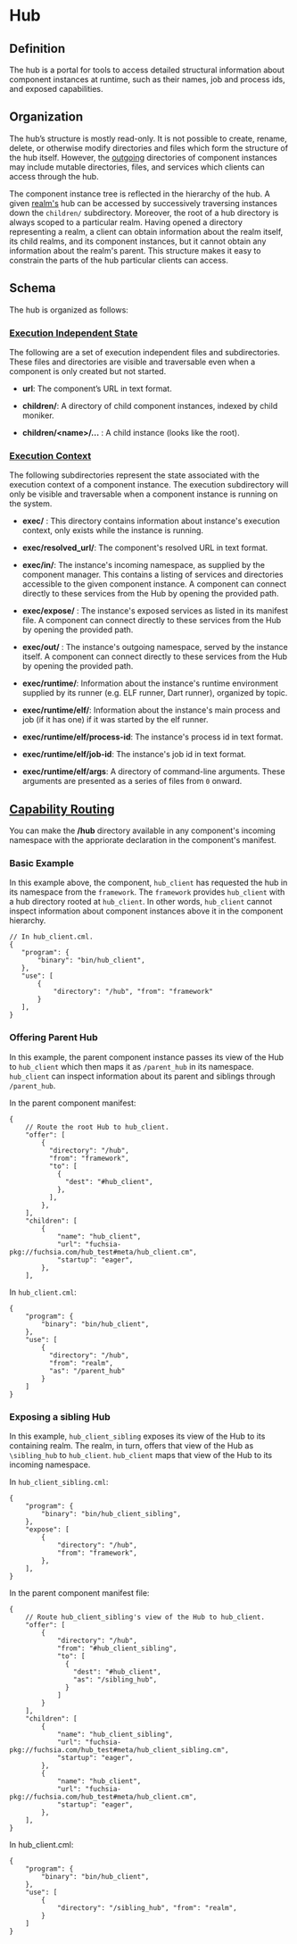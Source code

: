 # Hub

## Definition

The hub is a portal for tools to access detailed structural information about
component instances at runtime, such as their names, job and process ids, and
exposed capabilities.

## Organization

The hub’s structure is mostly read-only. It is not possible to create,
rename, delete, or otherwise modify directories and files which form the
structure of the hub itself. However, the
[outgoing](/docs/development/abi/system.md) directories of
component instances may include mutable directories, files, and services which
clients can access through the hub.

The component instance tree is reflected in the hierarchy of the hub. A given
[realm's](realms.md) hub can be accessed by successively traversing instances
down the `children/` subdirectory. Moreover, the root of a hub directory is
always scoped to a particular realm. Having opened a directory representing a
realm, a client can obtain information about the realm itself, its child realms,
and its component instances, but it cannot obtain any information about the
realm's parent. This structure makes it easy to constrain the parts of the hub
particular clients can access.

## Schema

The hub is organized as follows:

### [Execution Independent State](#execution-independent-state)

The following are a set of execution independent files and subdirectories. These
files and directories are visible and traversable even when a component is only
created but not started.

+ **url**: The component’s URL in text format.

+ **children/**: A directory of child component instances, indexed by
child moniker.

+ **children/\<name\>/...** : A child instance (looks like the root).

### [Execution Context](#execution-context)

The following subdirectories represent the state associated with the execution
context of a component instance. The execution subdirectory will only be visible
and traversable when a component instance is running on the system.

+ **exec/** : This directory contains information about instance's execution context,
only exists while the instance is running.

+ **exec/resolved_url/**: The component's resolved URL in text format.

+ **exec/in/**: The instance's incoming namespace, as supplied by the
component manager. This contains a listing of services and directories
accessible to the given component instance. A component can connect directly to
these services from the Hub by opening the provided path.

+ **exec/expose/** : The instance's exposed services as listed in its
manifest file. A component can connect directly to these services from the Hub
by opening the provided path.

+ **exec/out/** : The instance's outgoing namespace, served by the
instance itself. A component can connect directly to these services from the Hub by opening the
provided path.

+ **exec/runtime/**: Information about the instance's runtime environment
supplied by its runner (e.g. ELF runner, Dart runner), organized by topic.

+ **exec/runtime/elf/**: Information about the instance's main process
and job (if it has one) if it was started by the elf runner.

+ **exec/runtime/elf/process-id**: The instance's process id in text
format.

+ **exec/runtime/elf/job-id**: The instance's job id in text format.


+ **exec/runtime/elf/args**: A directory of command-line arguments.
These arguments are presented as a series of files from `0` onward.

## [Capability Routing](#capability-routing)

You can make the **/hub** directory available in any component's incoming namespace
with the appriorate declaration in the component's manifest.

 ### Basic Example

In this example above, the component, `hub_client` has requested the hub in its
namespace from the `framework`. The `framework` provides `hub_client` with a hub
directory rooted at `hub_client`. In other words, `hub_client` cannot inspect
information about component instances above it in the component hierarchy.

 ```
// In hub_client.cml.
{
    "program": {
        "binary": "bin/hub_client",
    },
    "use": [
        {
            "directory": "/hub", "from": "framework"
        }
    ],
}
```

### Offering Parent Hub

In this example, the parent component instance passes its view of the Hub to
`hub_client` which then maps it as `/parent_hub` in its namespace. `hub_client`
can inspect information about its parent and siblings through `/parent_hub`.

In the parent component manifest:

```
{
    // Route the root Hub to hub_client.
    "offer": [
        {
          "directory": "/hub",
          "from": "framework",
          "to": [
            {
              "dest": "#hub_client",
            },
          ],
        },
    ],
    "children": [
        {
            "name": "hub_client",
            "url": "fuchsia-pkg://fuchsia.com/hub_test#meta/hub_client.cm",
            "startup": "eager",
        },
    ],
```

In `hub_client.cml`:

```
{
    "program": {
        "binary": "bin/hub_client",
    },
    "use": [
        {
          "directory": "/hub",
          "from": "realm",
          "as": "/parent_hub"
        }
    ]
}
```

### Exposing a sibling Hub

In this example, `hub_client_sibling` exposes its view of the Hub to its
containing realm. The realm, in turn, offers that view of the Hub as
`\sibling_hub` to `hub_client`. `hub_client` maps that view of the Hub to its
incoming namespace.

In `hub_client_sibling.cml`:

```
{
    "program": {
        "binary": "bin/hub_client_sibling",
    },
    "expose": [
        {
            "directory": "/hub",
            "from": "framework",
        },
    ],
}
```

In the parent component manifest file:

```
{
    // Route hub_client_sibling's view of the Hub to hub_client.
    "offer": [
        {
            "directory": "/hub",
            "from": "#hub_client_sibling",
            "to": [
              {
                "dest": "#hub_client",
                "as": "/sibling_hub",
              }
            ]
        }
    ],
    "children": [
        {
            "name": "hub_client_sibling",
            "url": "fuchsia-pkg://fuchsia.com/hub_test#meta/hub_client_sibling.cm",
            "startup": "eager",
        },
        {
            "name": "hub_client",
            "url": "fuchsia-pkg://fuchsia.com/hub_test#meta/hub_client.cm",
            "startup": "eager",
        },
    ],
}
```

In hub_client.cml:

```
{
    "program": {
        "binary": "bin/hub_client",
    },
    "use": [
        {
            "directory": "/sibling_hub", "from": "realm",
        }
    ]
}
```
